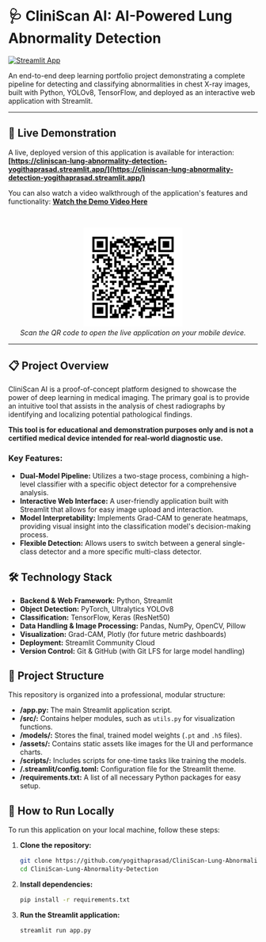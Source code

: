 # 🩺 CliniScan AI: AI-Powered Lung Abnormality Detection

[![Streamlit App](https://static.streamlit.io/badges/streamlit_badge_black_white.svg)](https://cliniscan-lung-abnormality-detection-yogithaprasad.streamlit.app/)

An end-to-end deep learning portfolio project demonstrating a complete pipeline for detecting and classifying abnormalities in chest X-ray images, built with Python, YOLOv8, TensorFlow, and deployed as an interactive web application with Streamlit.

---

## 🎥 Live Demonstration

A live, deployed version of this application is available for interaction:
**[https://cliniscan-lung-abnormality-detection-yogithaprasad.streamlit.app/](https://cliniscan-lung-abnormality-detection-yogithaprasad.streamlit.app/)**

You can also watch a video walkthrough of the application's features and functionality:
**[Watch the Demo Video Here](D:\CliniScan-Portfolio\assets\web_working_demo_video)**

<br>

<p align="center">
  <img src="assets/clinican_app_qr_code.png" alt="QR Code to Live App" width="200"/>
  <br>
  <em>Scan the QR code to open the live application on your mobile device.</em>
</p>

---

## 📋 Project Overview

CliniScan AI is a proof-of-concept platform designed to showcase the power of deep learning in medical imaging. The primary goal is to provide an intuitive tool that assists in the analysis of chest radiographs by identifying and localizing potential pathological findings.

**This tool is for educational and demonstration purposes only and is not a certified medical device intended for real-world diagnostic use.**

### Key Features:
- **Dual-Model Pipeline:** Utilizes a two-stage process, combining a high-level classifier with a specific object detector for a comprehensive analysis.
- **Interactive Web Interface:** A user-friendly application built with Streamlit that allows for easy image upload and interaction.
- **Model Interpretability:** Implements Grad-CAM to generate heatmaps, providing visual insight into the classification model's decision-making process.
- **Flexible Detection:** Allows users to switch between a general single-class detector and a more specific multi-class detector.

## 🛠️ Technology Stack

- **Backend & Web Framework:** Python, Streamlit
- **Object Detection:** PyTorch, Ultralytics YOLOv8
- **Classification:** TensorFlow, Keras (ResNet50)
- **Data Handling & Image Processing:** Pandas, NumPy, OpenCV, Pillow
- **Visualization:** Grad-CAM, Plotly (for future metric dashboards)
- **Deployment:** Streamlit Community Cloud
- **Version Control:** Git & GitHub (with Git LFS for large model handling)

## 📂 Project Structure

This repository is organized into a professional, modular structure:
- **/app.py:** The main Streamlit application script.
- **/src/:** Contains helper modules, such as `utils.py` for visualization functions.
- **/models/:** Stores the final, trained model weights (`.pt` and `.h5` files).
- **/assets/:** Contains static assets like images for the UI and performance charts.
- **/scripts/:** Includes scripts for one-time tasks like training the models.
- **/.streamlit/config.toml:** Configuration file for the Streamlit theme.
- **/requirements.txt:** A list of all necessary Python packages for easy setup.

## 🚀 How to Run Locally

To run this application on your local machine, follow these steps:

1.  **Clone the repository:**
    ```bash
    git clone https://github.com/yogithaprasad/CliniScan-Lung-Abnormality-Detection.git
    cd CliniScan-Lung-Abnormality-Detection
    ```
2.  **Install dependencies:**
    ```bash
    pip install -r requirements.txt
    ```
3.  **Run the Streamlit application:**
    ```bash
    streamlit run app.py
    ```